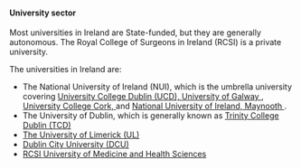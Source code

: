 ####  **University sector**

Most universities in Ireland are State-funded, but they are generally
autonomous. The Royal College of Surgeons in Ireland (RCSI) is a private
university.

The universities in Ireland are:

  * The National University of Ireland (NUI), which is the umbrella university covering [ University College Dublin (UCD), ](http://www.ucd.ie/) [ University of Galway ](http://www.nuigalway.ie/) , [ University College Cork, ](http://www.ucc.ie/en/) and [ National University of Ireland, Maynooth ](http://www.maynoothuniversity.ie/) . 
  * The University of Dublin, which is generally known as [ Trinity College Dublin (TCD) ](http://www.tcd.ie/)
  * [ The University of Limerick (UL) ](http://www.ul.ie/)
  * [ Dublin City University (DCU) ](http://www.dcu.ie/)
  * [ RCSI University of Medicine and Health Sciences ](https://www.rcsi.com/dublin/)
